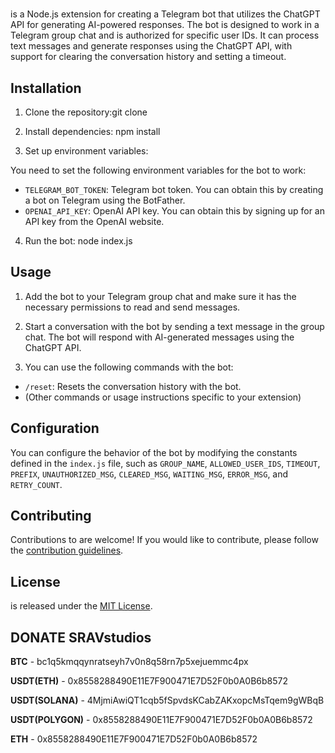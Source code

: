 # <Repo Name>

<Repo Name> is a Node.js extension for creating a Telegram bot that utilizes the ChatGPT API for generating AI-powered responses. The bot is designed to work in a Telegram group chat and is authorized for specific user IDs. It can process text messages and generate responses using the ChatGPT API, with support for clearing the conversation history and setting a timeout.

## Installation

1. Clone the repository:git clone <repository-url>


2. Install dependencies: npm install


3. Set up environment variables:

You need to set the following environment variables for the bot to work:

- `TELEGRAM_BOT_TOKEN`: Telegram bot token. You can obtain this by creating a bot on Telegram using the BotFather.
- `OPENAI_API_KEY`: OpenAI API key. You can obtain this by signing up for an API key from the OpenAI website.

4. Run the bot: node index.js


## Usage

1. Add the bot to your Telegram group chat and make sure it has the necessary permissions to read and send messages.

2. Start a conversation with the bot by sending a text message in the group chat. The bot will respond with AI-generated messages using the ChatGPT API.

3. You can use the following commands with the bot:

- `/reset`: Resets the conversation history with the bot.
- (Other commands or usage instructions specific to your extension)

## Configuration

You can configure the behavior of the bot by modifying the constants defined in the `index.js` file, such as `GROUP_NAME`, `ALLOWED_USER_IDS`, `TIMEOUT`, `PREFIX`, `UNAUTHORIZED_MSG`, `CLEARED_MSG`, `WAITING_MSG`, `ERROR_MSG`, and `RETRY_COUNT`.

## Contributing

Contributions to <Repo Name> are welcome! If you would like to contribute, please follow the [contribution guidelines](CONTRIBUTING.md).

## License

<Repo Name> is released under the [MIT License](LICENSE).

## DONATE SRAVstudios

**BTC** - bc1q5kmqqynratseyh7v0n8q58rn7p5xejuemmc4px

**USDT(ETH)**  - 0x8558288490E11E7F900471E7D52F0b0A0B6b8572

**USDT(SOLANA)**  - 4MjmiAwiQT1cqb5fSpvdsKCabZAKxopcMsTqem9gWBqB

**USDT(POLYGON)**  - 0x8558288490E11E7F900471E7D52F0b0A0B6b8572

**ETH**  - 0x8558288490E11E7F900471E7D52F0b0A0B6b8572



